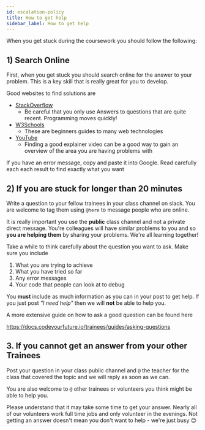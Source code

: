 ```yaml
---
id: escalation-policy
title: How to get help
sidebar_label: How to get help
---
```


When you get stuck during the coursework you should follow the following:

## 1) Search Online

First, when you get stuck you should search online for the answer to your problem. This is a key skill that is really great for you to develop.

Good websites to find solutions are

- [StackOverflow](https://stackoverflow.com/)
  - Be careful that you only use Answers to questions that are quite recent. Programming moves quickly!
- [W3Schools](https://www.w3schools.com/)
  - These are beginners guides to many web technologies
- [YouTube](https://www.youtube.com/)
  - Finding a good explainer video can be a good way to gain an overview of the area you are having problems with

If you have an error message, copy and paste it into Google. Read carefully each each result to find exactly what you want

## 2) If you are stuck for longer than 20 minutes

Write a question to your fellow trainees in your class channel on slack. You are welcome to tag them using `@here` to message people who are online.

It is really important you use the **public** class channel and not a private direct message. You're colleagues will have similar problems to you and so **you are helping them** by sharing your problems. We're all learning together!

Take a while to think carefully about the question you want to ask. Make sure you include

1. What you are trying to achieve
2. What you have tried so far
3. Any error messages
4. Your code that people can look at to debug

You **must** include as much information as you can in your post to get help. If you just post _"I need help"_ then we will **not** be able to help you.

A more extensive guide on how to ask a good question can be found here

https://docs.codeyourfuture.io/trainees/guides/asking-questions

## 3. If you cannot get an answer from your other Trainees

Post your question in your class public channel and `@` the teacher for the class that covered the topic and we will reply as soon as we can.

You are also welcome to `@` other trainees or volunteers you think might be able to help you.

Please understand that it may take some time to get your answer. Nearly all of our volunteers work full time jobs and only volunteer in the evenings. Not getting an answer doesn't mean you don't want to help - we're just busy 😊
